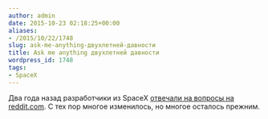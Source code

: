 ```yaml
---
author: admin
date: 2015-10-23 02:18:25+00:00
aliases:
- /2015/10/22/1748
slug: ask-me-anything-двухлетней-давности
title: Ask me anything двухлетней давности
wordpress_id: 1748
tags:
- SpaceX
---
```


Два года назад разработчики из SpaceX [отвечали на вопросы на reddit.com](https://www.reddit.com/r/IAmA/comments/1853ap/we_are_spacex_software_engineers_we_launch/). С тех пор многое изменилось, но многое осталось прежним.
